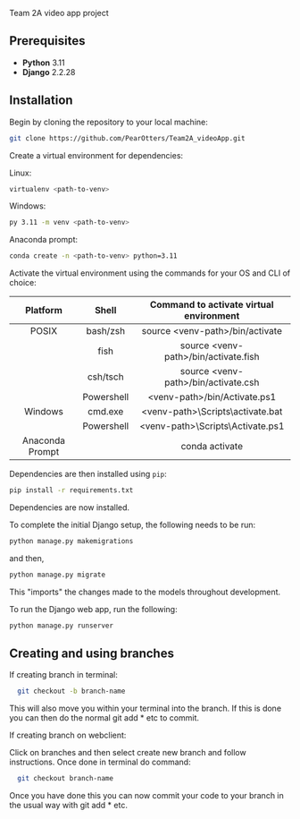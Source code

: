 Team 2A video app project

## Prerequisites

- **Python** 3.11
- **Django** 2.2.28

## Installation

Begin by cloning the repository to your local machine:

```bash
git clone https://github.com/PearOtters/Team2A_videoApp.git
```


Create a virtual environment for dependencies:

Linux:
```bash
virtualenv <path-to-venv>
```
Windows:
```bash
py 3.11 -m venv <path-to-venv>
```

Anaconda prompt:
```bash
conda create -n <path-to-venv> python=3.11
```

Activate the virtual environment using the commands for your OS and CLI of choice:

| Platform | Shell | Command to activate virtual environment |
| :-: | :-: | :-: |
| POSIX | bash/zsh | source \<venv-path>/bin/activate |
| | fish | source \<venv-path>/bin/activate.fish |
| | csh/tsch | source \<venv-path>/bin/activate.csh |
| | Powershell | \<venv-path>/bin/Activate.ps1 |
| Windows | cmd.exe | \<venv-path>\Scripts\activate.bat |
| | Powershell | \<venv-path>\Scripts\Activate.ps1 |
| Anaconda Prompt || conda activate <venv-path> |

Dependencies are then installed using `pip`:

```bash
pip install -r requirements.txt
```

Dependencies are now installed.

To complete the initial Django setup, the following needs to be run:

```bash
python manage.py makemigrations
``` 
and then,

```bash 
python manage.py migrate
```

This "imports" the changes made to the models throughout development.

To run the Django web app, run the following:

```bash
python manage.py runserver
```

## Creating and using branches

If creating branch in terminal:

```bash
  git checkout -b branch-name
```
This will also move you within your terminal into the branch. If this is done you can then do the normal git add * etc to commit.

If creating branch on webclient:

Click on branches and then select create new branch and follow instructions. Once done in terminal do command:

```bash
  git checkout branch-name
```

Once you have done this you can now commit your code to your branch in the usual way with git add * etc.
